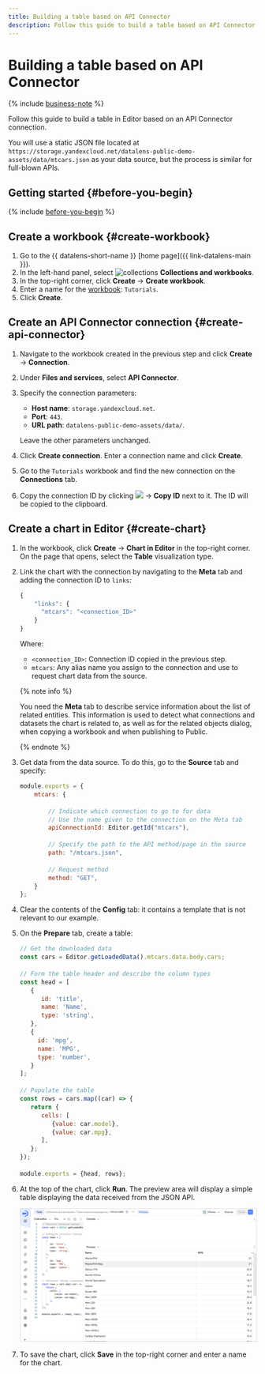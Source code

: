 ```yaml
---
title: Building a table based on API Connector
description: Follow this guide to build a table based on API Connector in Editor.
---
```


# Building a table based on API Connector

{% include [business-note](../../../../_includes/datalens/datalens-functionality-available-business-note.md) %}

Follow this guide to build a table in Editor based on an API Connector connection.

You will use a static JSON file located at `https://storage.yandexcloud.net/datalens-public-demo-assets/data/mtcars.json` as your data source, but the process is similar for full-blown APIs.

## Getting started {#before-you-begin}

{% include [before-you-begin](../../../../_tutorials/_tutorials_includes/before-you-begin-datalens.md) %}

## Create a workbook {#create-workbook}

1. Go to the {{ datalens-short-name }} [home page]({{ link-datalens-main }}).
1. In the left-hand panel, select ![collections](../../../../_assets/console-icons/rectangles-4.svg) **Collections and workbooks**.
1. In the top-right corner, click **Create** → **Create workbook**.
1. Enter a name for the [workbook](../../../workbooks-collections/index.md): `Tutorials`.
1. Click **Create**.

## Create an API Connector connection {#create-api-connector}

1. Navigate to the workbook created in the previous step and click **Create** → **Connection**.

1. Under **Files and services**, select **API Connector**.

1. Specify the connection parameters:

   * **Host name**: `storage.yandexcloud.net`.
   * **Port**: `443`.
   * **URL path**: `datalens-public-demo-assets/data/`.

   Leave the other parameters unchanged. 
   
1. Click **Create connection**. Enter a connection name and click **Create**.

1. Go to the `Tutorials` workbook and find the new connection on the **Connections** tab.

1. Copy the connection ID by clicking ![](../../../../_assets/console-icons/ellipsis.svg) → **Copy ID** next to it. The ID will be copied to the clipboard.

## Create a chart in Editor {#create-chart}

1. In the workbook, click **Create** → **Chart in Editor** in the top-right corner. On the page that opens, select the **Table** visualization type.

1. Link the chart with the connection by navigating to the **Meta** tab and adding the connection ID to `links`:

   ```javascript
   {
       "links": {
   	     "mtcars": "<connection_ID>"
       }
   }
   ```

   Where:
   * `<connection_ID>`: Connection ID copied in the previous step.
   * `mtcars`: Any alias name you assign to the connection and use to request chart data from the source.

   {% note info %}
   
   You need the **Meta** tab to describe service information about the list of related entities. This information is used to detect what connections and datasets the chart is related to, as well as for the related objects dialog, when copying a workbook and when publishing to Public.

   {% endnote %}

1. Get data from the data source. To do this, go to the **Source** tab and specify:

   ```javascript
   module.exports = {
       mtcars: {

		   // Indicate which connection to go to for data
		   // Use the name given to the connection on the Meta tab
           apiConnectionId: Editor.getId("mtcars"),

		   // Specify the path to the API method/page in the source
           path: "/mtcars.json",

		   // Request method
           method: "GET",
       }
   };
   ```

1. Clear the contents of the **Config** tab: it contains a template that is not relevant to our example.

1. On the **Prepare** tab, create a table:

   ```javascript
   // Get the downloaded data
   const cars = Editor.getLoadedData().mtcars.data.body.cars;

   // Form the table header and describe the column types
   const head = [
      {
         id: 'title',
         name: 'Name',
         type: 'string',
      },
      {
      	id: 'mpg',
      	name: 'MPG',
      	type: 'number',
      }
   ];

   // Populate the table
   const rows = cars.map((car) => {
      return {
         cells: [
            {value: car.model},
            {value: car.mpg},
         ],
      };
   });

   module.exports = {head, rows};
   ```

1. At the top of the chart, click **Run**. The preview area will display a simple table displaying the data received from the JSON API.

   ![image.png](../../../../_assets/datalens/editor/quick-start-3.png)

1. To save the chart, click **Save** in the top-right corner and enter a name for the chart.